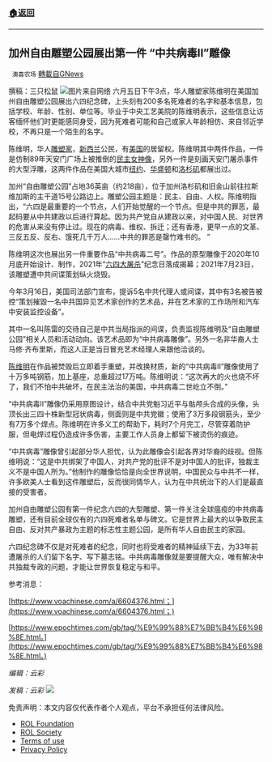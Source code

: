 ###  [:house:返回](README.md)
---


## 加州自由雕塑公园展出第一件 “中共病毒II”雕像
` 澳喜农场` [轉載自GNews](https://gnews.org/zh-hans/2679942/)

撰稿：三只松鼠
 ![](https://assets.gnews.org/wp-content/uploads/2022/06/Slide1_1654600677.JPG)图片来自网络 
六月五日下午3点，华人雕塑家陈维明在美国加州自由雕塑公园展出六四纪念碑，上头刻有200多名死难者的名字和基本信息，包括学校、年龄、性别、单位等。毕业于中央工艺美院的陈维明表示，这些信息让访客缅怀他们时更能感同身受，因为死难者可能和自己或家人年龄相仿、来自邻近学校，不再只是一个陌生的名字。
 
陈维明，华人[雕塑家](https://zh.m.wikipedia.org/wiki/%E9%9B%95%E5%A1%91%E5%AE%B6)，[新西兰](https://zh.m.wikipedia.org/wiki/%E6%96%B0%E8%A5%BF%E5%85%B0)公民，有[美国](https://zh.m.wikipedia.org/wiki/%E7%BE%8E%E5%9B%BD)的居留权。陈维明其中两件作品，一件是仿制89年天安门广场上被推倒的[民主女神像](https://zh.m.wikipedia.org/wiki/%E6%B0%91%E4%B8%BB%E5%A5%B3%E7%A5%9E%E5%83%8F)，另外一件是刻画天安门屠杀事件的大型浮雕，这两件作品在美国大城市[纽约](https://zh.m.wikipedia.org/wiki/%E7%BA%BD%E7%BA%A6)、[华盛顿](https://zh.m.wikipedia.org/wiki/%E5%8D%8E%E7%9B%9B%E9%A1%BF)和[洛杉矶](https://zh.m.wikipedia.org/wiki/%E6%B4%9B%E6%9D%89%E7%9F%B6)都展出过。
 
加州“自由雕塑公园”占地36英亩（约218亩），位于加州洛杉矶和旧金山前往拉斯维加斯的主干道15号公路边上。雕塑公园主题是：民主、自由、人权。陈维明指出，“六四是最重要的一个节点，人们开始觉醒的一个节点。但是中共的罪恶，最起码要从中共建政以后进行算起。因为共产党自从建政以来，对中国人民、对世界的危害从来没有停止过。现在的病毒、维权、拆迁；还有香港，更早一点的文革、三反五反、反右、饿死几千万人……中共的罪恶是罄竹难书的。 ”
 
陈维明这次也展出另一件重要作品“中共病毒二号”。作品的原型雕像于2020年10月底开始设计、制作，2021年“[六四大屠杀](https://www.epochtimes.com/gb/tag/%E5%85%AD%E5%9B%9B%E5%A4%A7%E5%B1%A0%E6%9D%80.html)”纪念日落成揭幕；2021年7月23日，该雕塑遭中共间谍策划纵火烧毁。
 
今年3月16日，美国司法部门宣布，提诉5名中共代理人或间谍，其中有3名被告被控“策划摧毀一名中共国异见艺术家创作的艺术品，并在艺术家的工作场所和汽车中安装监控设备”。
 
其中一名叫陈雷的交待自己是中共当局指派的间谍，负责监视陈维明及“自由雕塑公园”相关人员和活动动向。该艺术品即为“中共病毒雕像”。另外一名非华裔人士马修‧齐布里斯，而这人正是当日冒充艺术经理人来跟他洽谈的。
 
[陈维明](https://www.epochtimes.com/gb/tag/%E9%99%88%E7%BB%B4%E6%98%8E.html)在作品被焚毁后立即着手重塑，并改换材质，新的“中共病毒II”雕像使用了十万多吨钢筋，加上基座，总重超过17万吨。陈维明说：“这次再大的火也烧不坏了，我们不怕中共破坏，在民主法治的美国，中共病毒二世屹立不倒。”
 
“中共病毒II”雕像仍采用原图设计，结合中共党魁习近平与骷颅头合成的头像，头顶长出三四十株新型冠状病毒，侧面则是中共党徽；使用了3万多段钢筋头，至少有7万多个焊点。陈维明在许多义工的帮助下，耗时7个月完工，尽管穿着防护服，但电焊过程仍造成许多伤害，主要工作人员身上都留下被烫伤的痕迹。
 
“中共病毒”雕像曾引起部分华人担忧，认为此雕像会引起各界对华裔的歧视。但陈维明说：“这是中共绑架了中国人，对共产党的批评不是对中国人的批评，独裁主义不是中国人所为。”他制作的雕像恰恰是向全世界说明，中国民众与中共不一样，许多欧美人士看到这件雕塑后，反而很同情华人，认为在中共统治下的人们是最直接的受害者。
 
加州自由雕塑公园有第一件纪念六四的大型雕塑、第一件关注全球瘟疫的中共病毒雕塑，还有目前全球仅有的六四死难者名单与碑文。它是世界上最大的以争取民主自由、反对共产暴政为主题的标志性主题公园，是所有华人自由民主的家园。
 
六四纪念碑不仅是对死难者的纪念，同时也将受难者的精神延续下去，为33年前遭屠杀的人们留下名字、写下墓志铭。中共病毒雕像就是要提醒大众，唯有解决中共独裁专政的问题，才能让世界恢复稳定与和平。
 
参考消息：
 
[https://www.voachinese.com/a/6604376.html；](https://www.voachinese.com/a/6604376.html；)
 
[https://www.epochtimes.com/gb/tag/%E9%99%88%E7%BB%B4%E6%98%8E.html。](https://www.epochtimes.com/gb/tag/%E9%99%88%E7%BB%B4%E6%98%8E.html。)
 
*编辑：云彩*
 
*发稿：云彩*
 ![](https://assets.gnews.org/wp-content/uploads/2022/06/HA_1654314977.jpg) 

免责声明：本文内容仅代表作者个人观点，平台不承担任何法律风险。
  
- [ROL Foundation](https://rolfoundation.org/)
- [ROL Society](https://rolsociety.org/)
- [Terms of use](https://gnews.org/terms-of-use-3/)
- [Privacy Policy](https://gnews.org/privacy-policy/)
